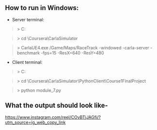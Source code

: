 ## How to run in Windows:

- Server terminal:

>   \> C:

>   \> cd \Coursera\CarlaSimulator

>   \> CarlaUE4.exe /Game/Maps/RaceTrack -windowed -carla-server -benchmark -fps=15 -ResX=640 -ResY=480

- Client terminal:

>   \> C:

>   \> cd \Coursera\CarlaSimulator\PythonClient\Course1FinalProject

>   \> python module_7.py

## What the output should look like-
https://www.instagram.com/reel/COvBTjJAGfi/?utm_source=ig_web_copy_link
